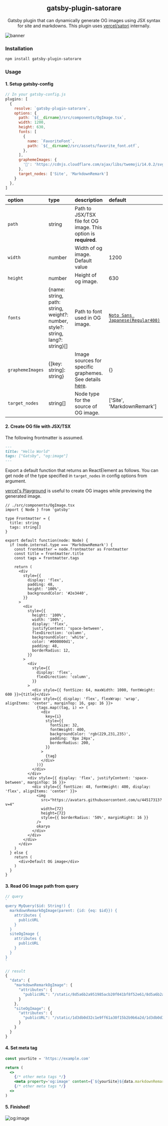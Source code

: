 <h2 align="center">
  gatsby-plugin-satorare
</h2>

<p align="center">
   Gatsby plugin that can dynamically generate OG images using JSX syntax for site and markdowns. This plugin uses <a href="https://github.com/vercel/satori">vercel/satori</a> internally.
</p>


![banner](https://github.com/okaryo/gatsby-plugin-satorare/assets/44517313/b55582b3-e648-4cad-924b-925871161b81)

### Installation

```sh
npm install gatsby-plugin-satorare
```

### Usage
#### 1. Setup gatsby-config
```js
// In your gatsby-config.js
plugins: [
  {
    resolve: `gatsby-plugin-satorare`,
    options: {
      path: `${__dirname}/src/components/OgImage.tsx`,
      width: 1200,
      height: 630,
      fonts: [
        {
          name: `FavoriteFont`,
          path: `${__dirname}/src/assets/favorite_font.otf`,
        },
      ],
      graphemeImages: {
        '🤯': 'https://cdnjs.cloudflare.com/ajax/libs/twemoji/14.0.2/svg/1f92f.svg',
      },
      target_nodes: ['Site', 'MarkdownRemark']
    }
  },
]
```

|option|type|description|default|
|:-----|:---|:----------|:------|
|`path`|string|Path to JSX/TSX file fot OG image. This option is **required**.||
|`width`|number|Width of og image. Default value|1200|
|`height`|number|Height of og image.|630|
|`fonts`|{name: string, path: string, weight?: number, style?: string, lang?: string}[]|Path to font used in OG image.|[`Noto Sans Japanese(Regular400)`](https://fonts.google.com/noto/specimen/Noto+Sans+JP)|
|`graphemeImages`|{[key: string]: string}|Image sources for specific graphemes. See details [here](https://github.com/vercel/satori#emojis).|{}|
|`target_nodes`|string[]|Node type for the source of OG image.|['Site', 'MarkdownRemark']|

#### 2. Create OG file with JSX/TSX
The following frontmatter is assumed.

```md
---
title: "Hello World"
tags: ["Gatsby", "og:image"]
---
```

Export a default function that returns an ReactElement as follows. You can get node of the type specified in `target_nodes` in config options from argument.

[vercel's Playground](https://og-playground.vercel.app) is useful to create OG images while previewing the generated image.

```tsx
// ./src/components/OgImage.tsx
import { Node } from 'gatsby'

type Frontmatter = {
  title: string
  tags: string[]
}

export default function(node: Node) {
  if (node.internal.type === 'MarkdownRemark') {
    const frontmatter = node.frontmatter as Frontmatter
    const title = frontmatter.title
    const tags = frontmatter.tags

    return (
      <div
        style={{
          display: 'flex',
          padding: 48,
          height: '100%',
          backgroundColor: '#2e3440',
        }}
      >
        <div
          style={{
            height: '100%',
            width: '100%',
            display: 'flex',
            justifyContent: 'space-between',
            flexDirection: 'column',
            backgroundColor: 'white',
            color: '#000000d1',
            padding: 48,
            borderRadius: 12,
          }}
        >
          <div
            style={{
              display: 'flex',
              flexDirection: 'column',
            }}
          >
            <div style={{ fontSize: 64, maxWidth: 1000, fontWeight: 600 }}>{title}</div>
            <div style={{ display: 'flex', flexWrap: 'wrap', alignItems: 'center', marginTop: 16, gap: 16 }}>
              {tags.map((tag, i) => (
                <div
                  key={i}
                  style={{
                    fontSize: 32,
                    fontWeight: 400,
                    backgroundColor: 'rgb(229,231,235)',
                    padding: '8px 24px',
                    borderRadius: 200,
                  }}
                >
                  {tag}
                </div>
              ))}
            </div>
          </div>
          <div style={{ display: 'flex', justifyContent: 'space-between', marginTop: 16 }}>
            <div style={{ fontSize: 48, fontWeight: 400, display: 'flex', alignItems: 'center' }}>
              <img
                src="https://avatars.githubusercontent.com/u/44517313?v=4"
                width={72}
                height={72}
                style={{ borderRadius: '50%', marginRight: 16 }}
              />
              okaryo
            </div>
          </div>
        </div>
      </div>
    )
  } else {
    return (
      <div>Default OG image</div>
    )
  }
}
```

#### 3. Read OG Image path from query
```js
// query
`
query MyQuery($id: String!) {
  markdownRemarkOgImage(parent: {id: {eq: $id}}) {
    attributes {
      publicURL
    }
  }
  siteOgImage {
    attributes {
      publicURL
    }
  }
}
`

// result
{
  "data": {
    "markdownRemarkOgImage": {
      "attributes": {
        "publicURL": "/static/8d5a6b2a951985acb20f041bf8f52e61/8d5a6b2a951985acb20f041bf8f52e61.png"
      }
    },
    "siteOgImage": {
      "attributes": {
        "publicURL": "/static/1d3db0d32c1e9ff61a30f15b2b9b6a2d/1d3db0d32c1e9ff61a30f15b2b9b6a2d.png"
      }
    }
  }
}
```

#### 4. Set meta tag
```jsx
const yourSite = 'https://example.com'

return (
  <>
    {/* other meta tags */}
    <meta property='og:image' content={`${yourSite}${data.markdownRemarkOgImage.attributes.publicURL}`} />
    {/* other meta tags */}
  <>
)
```

#### 5. Finished!
![og:image](https://user-images.githubusercontent.com/44517313/218302838-61784400-4b6f-422b-8512-45b8bb9d433d.png)
